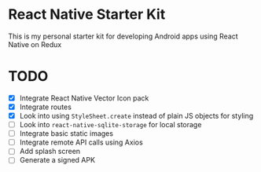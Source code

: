 # React Native Starter Kit

This is my personal starter kit for developing Android apps
using React Native on Redux

# TODO
- [x] Integrate React Native Vector Icon pack
- [x] Integrate routes
- [x] Look into using `StyleSheet.create` instead of plain JS objects for styling
- [ ] Look into `react-native-sqlite-storage` for local storage
- [ ] Integrate basic static images
- [ ] Integrate remote API calls using Axios
- [ ] Add splash screen
- [ ] Generate a signed APK
